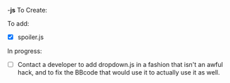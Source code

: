 -**js**
To Create:

To add:
  - [x] spoiler.js

In progress:
  - [ ] Contact a developer to add dropdown.js in a fashion that isn't an awful hack, and to fix the BBcode that would use it to actually use it as well.
